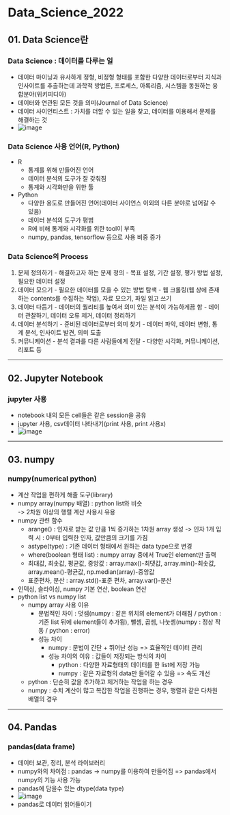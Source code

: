 # Data_Science_2022

## 01. Data Science란

### Data Science : 데이터를 다루는 일
  - 데이터 마이닝과 유사하게 정형, 비정형 형태를 포함한 다양한 데이터로부터 지식과 인사이트를 추출하는데 과학적 방법론, 프로세스, 아록리즘, 시스템을 동원하는 융합분야(위키피디아)
  - 데이터와 연관된 모든 것을 의미(Journal of Data Science)
  - 데이터 사이언티스트 : 가치를 더할 수 있는 일을 찾고, 데이터를 이용해서 문제를 해결하는 것
  - ![image](https://user-images.githubusercontent.com/79882248/172274158-b5312224-1f71-4791-b8ed-87270d86a3c0.png)

### Data Science 사용 언어(R, Python)
  - R
    - 통계를 위해 만들어진 언어
    - 데이터 분석의 도구가 잘 갖춰짐
    - 통계와 시각화만을 위한 툴
  - Python
    - 다양한 용도로 만들어진 언어(데이터 사이언스 이외의 다른 분야로 넘어갈 수 있음)
    - 데이터 분석의 도구가 평범
    - R에 비해 통계와 시각화를 위한 tool이 부족
    - numpy, pandas, tensorflow 등으로 사용 비중 증가

### Data Science의 Process
  1. 문제 정의하기
    - 해결하고자 하는 문제 정의
    - 목표 설정, 기간 설정, 평가 방법 설정, 필요한 데이터 설정
  2. 데이터 모으기
    - 필요한 데이터를 모을 수 있는 방법 탐색
    - 웹 크롤링(웹 상에 존재하는 contents를 수집하는 작업), 자료 모으기, 파일 읽고 쓰기
  3. 데이터 다듬기
    - 데이터의 퀄리티를 높여서 의미 있는 분석이 가능하게끔 함
    - 데이터 관찰하기, 데이터 오류 제거, 데이터 정리하기
  4. 데이터 분석하기
    - 준비된 데이터로부터 의미 찾기
    - 데이터 파악, 데이터 변형, 통계 분석, 인사이트 발견, 의미 도출
  5. 커뮤니케이션
    - 분석 결과를 다른 사람들에게 전달
    - 다양한 시각화, 커뮤니케이션, 리포트 등

---

## 02. Jupyter Notebook

### jupyter 사용
  - notebook 내의 모든 cell들은 같은 session을 공유
  - jupyter 사용, csv데이터 나타내기(print 사용, print 사용x)
  - ![image](https://user-images.githubusercontent.com/79882248/172289216-689a5d39-3520-4d16-a957-3ff4430f5bd3.png)

---

## 03. numpy

### numpy(numerical python)
  - 계산 작업을 편하게 해줄 도구(library)
  - numpy array(numpy 배열) : python list와 비슷  
    -> 2차원 이상의 행렬 계산 사용시 유용
  - numpy 관련 함수
    - arange() : 인자로 받는 값 만큼 1씩 증가하는 1차원 array 생성
      -> 인자 1개 입력 시 : 0부터 입력한 인자, 값만큼의 크기를 가짐
    - astype(type) : 기존 데이터 형태에서 원하는 data type으로 변경
    - where(boolean 형태 list) : numpy array 중에서 True인 element만 출력
    - 최대값, 최솟값, 평균값, 중앙값 : array.max()-최댓값, array.min()-최솟값, array.mean()-평균값, np.median(array)-중앙값
    - 표준편차, 분산 : array.std()-표준 편차, array.var()-분산
  - 인덱싱, 슬라이싱, numpy 기본 연산, boolean 연산
  - python list vs numpy list
    - numpy array 사용 이유
      - 문법적인 차이 : 덧셈(numpy : 같은 위치의 element가 더해짐 / python : 기존 list 뒤에 element들이 추가됨), 뺄셈, 곱셈, 나눗셈(numpy : 정상 작동 / python : error)
      - 성능 차이
        - numpy : 문법이 간단 + 뛰어난 성능 => 효율적인 데이터 관리
        - 성능 차이의 이유 : 값들이 저장되는 방식의 차이
          - python : 다양한 자료형태의 데이터를 한 list에 저장 가능
          - numpy : 같은 자료형의 data만 들어갈 수 있음 => 속도 개선
    - python : 단순히 값을 추가하고 제거하는 작업을 하는 경우
    - numpy : 수치 계산이 많고 복잡한 작업을 진행하는 경우, 행렬과 같은 다차원 배열의 경우

---

## 04. Pandas

### pandas(data frame)
  - 데이터 보관, 정리, 분석 라이브러리
  - numpy와의 차이점 : pandas -> numpy를 이용하여 만들어짐 => pandas에서 numpy의 기능 사용 가능
  - pandas에 담을수 있는 dtype(data type)
  - ![image](https://user-images.githubusercontent.com/79882248/174534304-635b6f44-abfd-465e-b135-780a0b6e4f8f.png)
  - pandas로 데이터 읽어들이기
